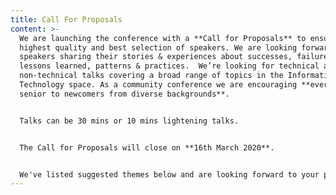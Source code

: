 ```yaml
---
title: Call For Proposals
content: >-
  We are launching the conference with a **Call for Proposals** to ensure the
  highest quality and best selection of speakers. We are looking forward to
  speakers sharing their stories & experiences about successes, failures,
  lessons learned, patterns & practices.  We’re looking for technical and
  non-technical talks covering a broad range of topics in the Information
  Technology space. As a community conference we are encouraging **everyone from
  senior to newcomers from diverse backgrounds**. 


  Talks can be 30 mins or 10 mins lightening talks. 


  The Call for Proposals will close on **16th March 2020**. 


  We've listed suggested themes below and are looking forward to your proposals!
---
```


